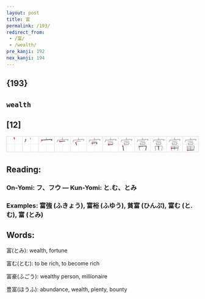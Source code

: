 ```yaml
---
layout: post
title: 富
permalink: /193/
redirect_from:
 - /富/
 - /wealth/
pre_kanji: 192
nex_kanji: 194
---
```


## {193}

## `wealth`

## [12]

<div class="stroke"><img src="../images/E5AF8C.png" /></div>

## Reading:

### On-Yomi: フ、フウ &mdash; Kun-Yomi: と.む、とみ

### Examples: 富強 (ふきょう), 富裕 (ふゆう), 貧富 (ひんぷ), 富む (と.む), 富 (とみ)

## Words:

富(とみ): wealth, fortune

富む(とむ): to be rich, to become rich

富豪(ふごう): wealthy person, millionaire

豊富(ほうふ): abundance, wealth, plenty, bounty
